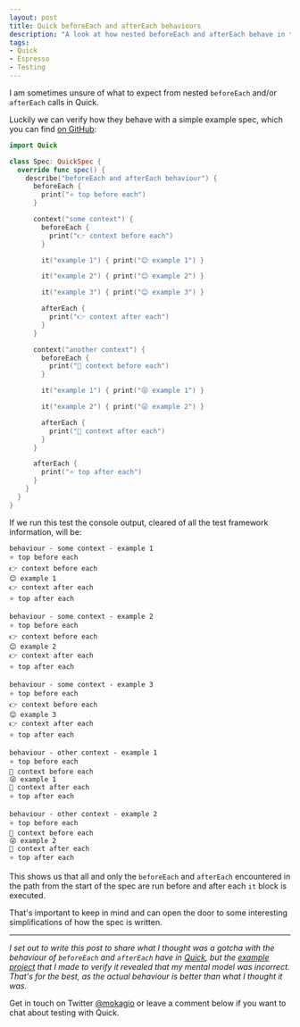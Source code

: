 ```yaml
---
layout: post
title: Quick beforeEach and afterEach behaviours
description: "A look at how nested beforeEach and afterEach behave in the Quick testing framework."
tags:
- Quick
- Espresso
- Testing
---
```


I am sometimes unsure of what to expect from nested `beforeEach` and/or `afterEach` calls in Quick.

Luckily we can verify how they behave with a simple example spec, which you can find [on GitHub](https://github.com/mokacoding/quick-beforeeach-aftereach-behaviour):

```swift
import Quick

class Spec: QuickSpec {
  override func spec() {
    describe("beforeEach and afterEach behaviour") {
      beforeEach {
        print("⭐️ top before each")
      }

      context("some context") {
        beforeEach {
          print("👉 context before each")
        }

        it("example 1") { print("😊 example 1") }

        it("example 2") { print("😊 example 2") }

        it("example 3") { print("😊 example 3") }

        afterEach {
          print("👉 context after each")
        }
      }

      context("another context") {
        beforeEach {
          print("🍎 context before each")
        }

        it("example 1") { print("😜 example 1") }

        it("example 2") { print("😜 example 2") }

        afterEach {
          print("🍎 context after each")
        }
      }

      afterEach {
        print("⭐️ top after each")
      }
    }
  }
}
```

If we run this test the console output, cleared of all the test framework information, will be:

```
behaviour - some context - example 1
⭐️ top before each
👉 context before each
😊 example 1
👉 context after each
⭐️ top after each

behaviour - some context - example 2
⭐️ top before each
👉 context before each
😊 example 2
👉 context after each
⭐️ top after each

behaviour - some context - example 3
⭐️ top before each
👉 context before each
😊 example 3
👉 context after each
⭐️ top after each

behaviour - other context - example 1
⭐️ top before each
🍎 context before each
😜 example 1
🍎 context after each
⭐️ top after each

behaviour - other context - example 2
⭐️ top before each
🍎 context before each
😜 example 2
🍎 context after each
⭐️ top after each
```

This shows us that all and only the `beforeEach` and `afterEach` encountered in the path from the start of the spec are run before and after each `it` block is executed.

That's important to keep in mind and can open the door to some interesting simplifications of how the spec is written.

---

_I set out to write this post to share what I thought was a gotcha with the behaviour of `beforeEach` and `afterEach` have in [Quick](https://github.com/quick/quick), but the [example project](https://github.com/mokacoding/quick-beforeeach-aftereach-behaviour) that I made to verify it revealed that my mental model was incorrect. That's for the best, as the actual behaviour is better than what I thought it was._

Get in touch on Twitter [@mokagio](https://twitter.com/mokagio) or leave a comment below if you want to chat about testing with Quick.
